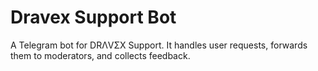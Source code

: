 # Dravex Support Bot
A Telegram bot for DRΛVΣX Support. It handles user requests, forwards them to moderators, and collects feedback.